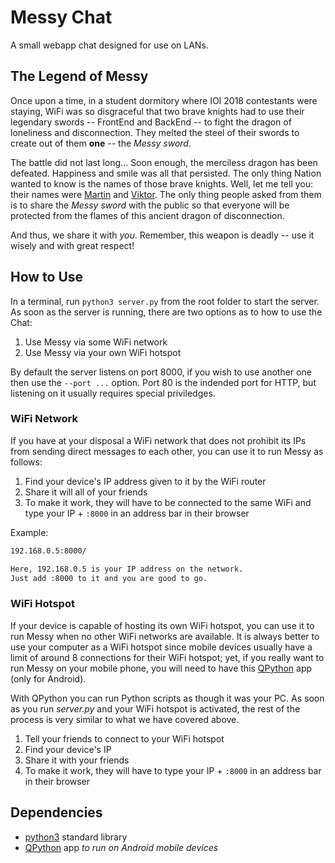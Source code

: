 # Messy Chat

A small webapp chat designed for use on LANs.

## The Legend of Messy

Once upon a time, in a student dormitory where IOI 2018 contestants were staying, WiFi was so disgraceful that two brave knights had to use their legendary swords -- FrontEnd and BackEnd -- to fight the dragon of loneliness and disconnection. They melted the steel of their swords to create out of them **one** -- the *Messy sword*.

The battle did not last long... Soon enough, the merciless dragon has been defeated. Happiness and smile was all that persisted. The only thing Nation wanted to know is the names of those brave knights. Well, let me tell you: their names were [Martin](https://github.com/1c7718e7) and [Viktor](https://github.com/sharpvik). The only thing people asked from them is to share the *Messy sword* with the public so that everyone will be protected from the flames of this ancient dragon of disconnection.

And thus, we share it with *you*. Remember, this weapon is deadly -- use it wisely and with great respect!

## How to Use

In a terminal, run `python3 server.py` from the root folder to start the server. As soon as the server is running, there are two options as to how to use the Chat:

1. Use Messy via some WiFi network
2. Use Messy via your own WiFi hotspot

By default the server listens on port 8000, if you wish to use another one then use the `--port ...` option. Port 80 is the indended port for HTTP, but listening on it usually requires special priviledges.

### WiFi Network

If you have at your disposal a WiFi network that does not prohibit its IPs from sending direct messages to each other, you can use it to run Messy as follows:

1. Find your device's IP address given to it by the WiFi router
2. Share it will all of your friends
3. To make it work, they will have to be connected to the same WiFi and type your IP + `:8000` in an address bar in their browser

Example:

```txt
192.168.0.5:8000/

Here, 192.168.0.5 is your IP address on the network.
Just add :8000 to it and you are good to go.
```

### WiFi Hotspot

If your device is capable of hosting its own WiFi hotspot, you can use it to run Messy when no other WiFi networks are available. It is always better to use your computer as a WiFi hotspot since mobile devices usually have a limit of around 8 connections for their WiFi hotspot; yet, if you really want to run Messy on your mobile phone, you will need to have this [QPython](https://www.qpython.com/) app (only for Android).

With QPython you can run Python scripts as though it was your PC. As soon as you run *server.py* and your WiFi hotspot is activated, the rest of the process is very similar to what we have covered above.

1. Tell your friends to connect to your WiFi hotspot
2. Find your device's IP
3. Share it with your friends
4. To make it work, they will have to type your IP + `:8000` in an address bar in their browser

## Dependencies

+ [python3](https://www.python.org/downloads/release/python-370/) standard library
+ [QPython](https://www.qpython.com/) app *to run on Android mobile devices*
